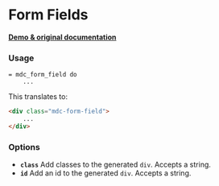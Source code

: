 # Form Fields

**[Demo & original documentation](https://github.com/material-components/material-components-web/tree/master/packages/mdc-form-field)**

### Usage

```haml
= mdc_form_field do
    ...
```

This translates to:

```html
<div class="mdc-form-field">
    ...
</div>
```

### Options

* **`class`** Add classes to the generated `div`. Accepts a string.
* **`id`** Add an id to the generated `div`. Accepts a string.
